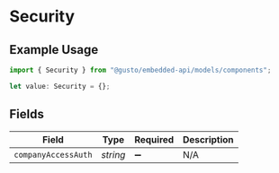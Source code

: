 # Security

## Example Usage

```typescript
import { Security } from "@gusto/embedded-api/models/components";

let value: Security = {};
```

## Fields

| Field               | Type                | Required            | Description         |
| ------------------- | ------------------- | ------------------- | ------------------- |
| `companyAccessAuth` | *string*            | :heavy_minus_sign:  | N/A                 |